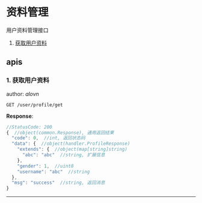# 资料管理

用户资料管理接口

1. [获取用户资料](#1-获取用户资料)

## apis

### 1. 获取用户资料

author: _alovn_

```text
GET /user/profile/get
```

__Response__:

```javascript
//StatusCode: 200 
{  //object(common.Response), 通用返回结果
  "code": 0,  //int, 返回状态码
  "data": {  //object(handler.ProfileResponse)
    "extends": {  //object(map[string]string)
      "abc": "abc"  //string, 扩展信息
    },
    "gender": 1,  //uint8
    "username": "abc"  //string
  },
  "msg": "success"  //string, 返回消息
}
```

---
